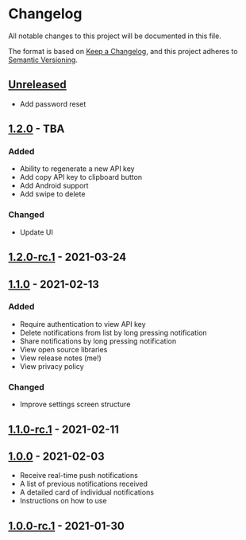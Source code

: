 # Changelog
All notable changes to this project will be documented in this file.

The format is based on [Keep a Changelog](https://keepachangelog.com/en/1.0.0/),
and this project adheres to [Semantic Versioning](https://semver.org/spec/v2.0.0.html).

## [Unreleased]
- Add password reset

## [1.2.0] - TBA
### Added
- Ability to regenerate a new API key
- Add copy API key to clipboard button
- Add Android support
- Add swipe to delete

### Changed
- Update UI

## [1.2.0-rc.1] - 2021-03-24

## [1.1.0] - 2021-02-13
### Added
- Require authentication to view API key
- Delete notifications from list by long pressing notification
- Share notifications by long pressing notification
- View open source libraries
- View release notes (me!)
- View privacy policy

### Changed
- Improve settings screen structure

## [1.1.0-rc.1] - 2021-02-11

## [1.0.0] - 2021-02-03
- Receive real-time push notifications
- A list of previous notifications received
- A detailed card of individual notifications
- Instructions on how to use
## [1.0.0-rc.1] - 2021-01-30

[Unreleased]: https://github.com/adriancleung/pushie/compare/v1.2.0-rc.1...HEAD

[1.2.0]: https://github.com/adriancleung/pushie/compare/v1.1.0...v1.2.0
[1.1.0]: https://github.com/adriancleung/pushie/compare/v1.0.0...v1.1.0
[1.0.0]: https://github.com/adriancleung/pushie/compare/eb5fe526ca94983854c772a9fdd8d360ab30d1d2...v1.0.0

[1.2.0-rc.1]: https://github.com/adriancleung/pushie/compare/v1.1.0...v1.2.0-rc.1
[1.1.0-rc.1]: https://github.com/adriancleung/pushie/compare/v1.0.0...v1.1.0-rc.1
[1.0.0-rc.1]: https://github.com/adriancleung/pushie/releases/tag/v1.0.0-rc.1
